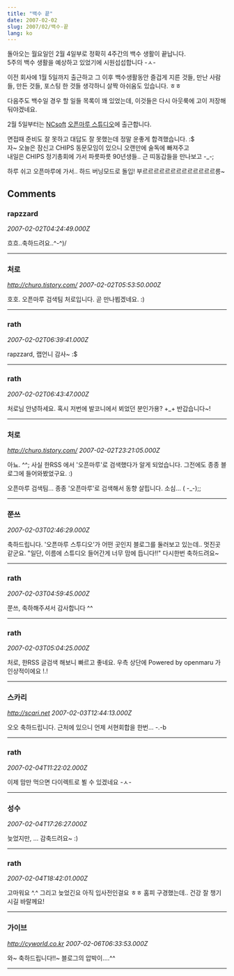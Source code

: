 ```yaml
---
title: "백수 끝"
date: 2007-02-02
slug: 2007/02/백수-끝
lang: ko
---
```


돌아오는 월요일인 2월 4일부로 정확히 4주간의 백수 생활이 끝납니다.  
5주의 백수 생활을 예상하고 있었기에 시원섭섭합니다 -ㅅ-

이전 회사에 1월 5일까지 출근하고 그 이후 백수생활동안 즐겁게 지른 것들, 만난 사람들, 만든 것들, 포스팅 한 것들 생각하니 살짝 아쉬움도 있습니다. ㅎㅎ

다음주도 백수일 경우 할 일들 목록이 꽤 있었는데, 이것들은 다시 아웃룩에 고이 저장해둬야겠네요.

2월 5일부터는 [NCsoft](http://www.ncsoft.com/) [오픈마루 스튜디오](http://blog.openmaru.com/)에 출근합니다. 

면접때 준비도 잘 못하고 대답도 잘 못했는데 정말 운좋게 합격했습니다. :$  
자~ 오늘은 잠신고 CHIPS 동문모임이 있으니 오랜만에 술독에 빠져주고   
내일은 CHIPS 정기총회에 가서 파릇파릇 90년생들.. 근 띠동갑들을 만나보고 -_-;  

하루 쉬고 오픈마루에 가서.. 하드 버닝모드로 돌입! 부르르르르르르르르르르르르르릉~

## Comments

### rapzzard
*2007-02-02T04:24:49.000Z*

흐흐..축하드려요..^-^)/

---

### 처로
*http://churo.tistory.com/*
*2007-02-02T05:53:50.000Z*

호호. 오픈마루 검색팀 처로입니다. 곧 만나뵙겠네요. :)

---

### rath
*2007-02-02T06:39:41.000Z*

rapzzard, 랩언니 감사~ :$

---

### rath
*2007-02-02T06:43:47.000Z*

처로님 안녕하세요. 혹시 저번에 발코니에서 뵈었던 분인가용? +_+ 반갑습니다~!

---

### 처로
*http://churo.tistory.com/*
*2007-02-02T23:21:05.000Z*

아뇨. ^^; 사실 한RSS 에서 '오픈마루'로 검색했다가 알게 되었습니다. 그전에도 종종 블로그에 들어와봤었구요. :)

오픈마루 검색팀... 종종 '오픈마루'로 검색해서 동향 살핍니다. 소심... (  -_-);;

---

### 쭌쓰
*2007-02-03T02:46:29.000Z*

축하드립니다. '오픈마루 스투디오'가 어떤 곳인지 블로그를 둘러보고 있는데..
멋진곳 같군요.
"일단, 이름에 스튜디오 들어간게 너무 맘에 듭니다!!"
다시한번 축하드려요~

---

### rath
*2007-02-03T04:59:45.000Z*

쭌쓰, 축하해주셔서 감사합니다 ^^

---

### rath
*2007-02-03T05:04:25.000Z*

처로, 한RSS 글검색 해보니 빠르고 좋네요. 우측 상단에 Powered by openmaru 가 인상적이에요 !.!

---

### 스카리
*http://scari.net*
*2007-02-03T12:44:13.000Z*

오오 축하드립니다. 근처에 있으니 언제 서현회합을 한번... -.-b

---

### rath
*2007-02-04T11:22:02.000Z*

이제 맘만 먹으면 다이렉트로 뵐 수 있겠네요 -ㅅ-

---

### 성수
*2007-02-04T17:26:27.000Z*

늦었지만, ... 감축드려요~ :)

---

### rath
*2007-02-04T18:42:01.000Z*

고마워요 ^.^
그리고 늦었긴요 아직 입사전인걸요 ㅎㅎ
홈피 구경했는데.. 건강 잘 챙기시길 바랄께요!

---

### 가이브
*http://cyworld.co.kr*
*2007-02-06T06:33:53.000Z*

와~ 축하드립니다!!~ 블로그의 압박이....^^

---

